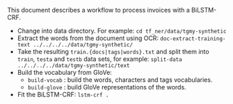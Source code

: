 This document describes a workflow to process invoices with a BiLSTM-CRF.

- Change into data directory. For example: `cd tf_ner/data/tgmy-synthetic`
- Extract the words from the document using OCR: `doc-extract-training-text ../../../../data/tgmy-synthetic/`
- Take the resulting `train.{docs|tags|words}.txt` and split them into `train`, `testa` and `testb` data
  sets, for example: `split-data ../../../../data/tgmy-synthetic/text`
- Build the vocabulary from GloVe:
  - `build-vocab` : build the words, characters and tags vocabularies.
  - `build-glove` : build GloVe representations of the words.
- Fit the BiLSTM-CRF: `lstm-crf .`
